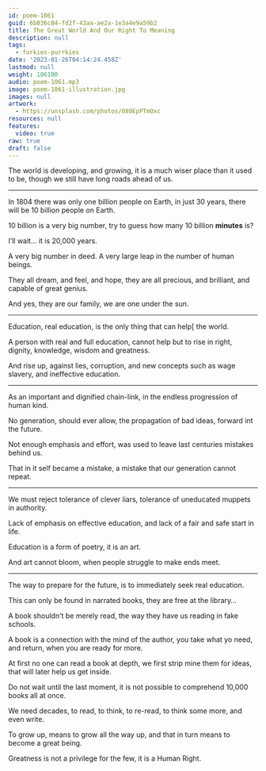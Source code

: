 ```yaml
---
id: poem-1061
guid: 6b036c84-fd2f-43aa-ae2a-1e3a4e9a59b2
title: The Great World And Our Right To Meaning
description: null
tags:
  - furkies-purrkies
date: '2023-01-26T04:14:24.458Z'
lastmod: null
weight: 106100
audio: poem-1061.mp3
image: poem-1061-illustration.jpg
images: null
artwork:
  - https://unsplash.com/photos/080EpPTmOxc
resources: null
features:
  video: true
raw: true
draft: false
---
```


The world is developing, and growing,
it is a much wiser place than it used to be, though we still have long roads ahead of us.

---

In 1804 there was only one billion people on Earth,
in just 30 years, there will be 10 billion people on Earth.

10 billion is a very big number,
try to guess how many 10 billion __minutes__ is?

I’ll wait…
it is 20,000 years.

A very big number in deed.
A very large leap in the number of human beings.

They all dream, and feel, and hope,
they are all precious, and brilliant, and capable of great genius.

And yes, they are our family,
we are one under the sun.

---

Education, real education,
is the only thing that can help[ the world.

A person with real and full education,
cannot help but to rise in right, dignity, knowledge, wisdom and greatness.

And rise up, against lies, corruption,
and new concepts such as wage slavery, and ineffective education.

---

As an important and dignified chain-link,
in the endless progression of human kind.

No generation, should ever allow,
the propagation of bad ideas, forward int the future.

Not enough emphasis and effort,
was used to leave last centuries mistakes behind us.

That in it self became a mistake,
a mistake that our generation cannot repeat.

---

We must reject tolerance of clever liars,
tolerance of uneducated muppets in authority.

Lack of emphasis on effective education,
and lack of a fair and safe start in life.

Education is a form of poetry,
it is an art.

And art cannot bloom,
when people struggle to make ends meet.

---

The way to prepare for the future,
is to immediately seek real education.

This can only be found in narrated books,
they are free at the library…

A book shouldn't be merely read,
the way they have us reading in fake schools.

A book is a connection with the mind of the author,
you take what yo need, and return, when you are ready for more.

At first no one can read a book at depth,
we first strip mine them for ideas, that will later help us get inside.

Do not wait until the last moment,
it is not possible to comprehend 10,000 books all at once.

We need decades, to read, to think,
to re-read, to think some more, and even write.

To grow up, means to grow all the way up,
and that in turn means to become a great being.

Greatness is not a privilege for the few,
it is a Human Right.
